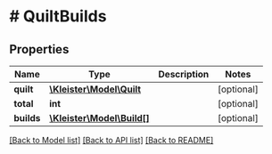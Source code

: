 # # QuiltBuilds

## Properties

Name | Type | Description | Notes
------------ | ------------- | ------------- | -------------
**quilt** | [**\Kleister\Model\Quilt**](Quilt.md) |  | [optional]
**total** | **int** |  | [optional]
**builds** | [**\Kleister\Model\Build[]**](Build.md) |  | [optional]

[[Back to Model list]](../../README.md#models) [[Back to API list]](../../README.md#endpoints) [[Back to README]](../../README.md)
